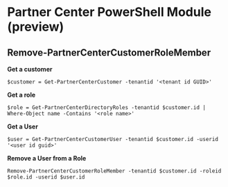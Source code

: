 # Partner Center PowerShell Module (preview) #

## Remove-PartnerCenterCustomerRoleMember ##

**Get a customer**

    $customer = Get-PartnerCenterCustomer -tenantid '<tenant id GUID>'

**Get a role**

    $role = Get-PartnerCenterDirectoryRoles -tenantid $customer.id | Where-Object name -Contains '<role name>'

**Get a User**

    $user = Get-PartnerCenterCustomerUser -tenantid $customer.id -userid '<user id guid>'

**Remove a User from a Role**

    Remove-PartnerCenterCustomerRoleMember -tenantid $customer.id -roleid $role.id -userid $user.id
